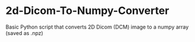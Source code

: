 # 2d-Dicom-To-Numpy-Converter
Basic Python script that converts 2D Dicom (DCM) image to a numpy array (saved as .npz)
